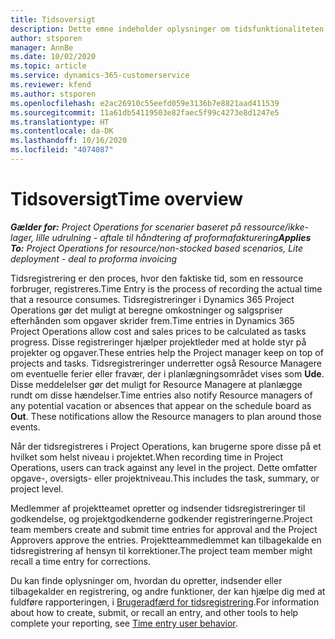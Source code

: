 ```yaml
---
title: Tidsoversigt
description: Dette emne indeholder oplysninger om tidsfunktionaliteten i Dynamics 365 Project Operations.
author: stsporen
manager: AnnBe
ms.date: 10/02/2020
ms.topic: article
ms.service: dynamics-365-customerservice
ms.reviewer: kfend
ms.author: stsporen
ms.openlocfilehash: e2ac26910c55eefd059e3136b7e8821aad411539
ms.sourcegitcommit: 11a61db54119503e82faec5f99c4273e8d1247e5
ms.translationtype: HT
ms.contentlocale: da-DK
ms.lasthandoff: 10/16/2020
ms.locfileid: "4074087"
---
```

# <a name="time-overview"></a><span data-ttu-id="9ae00-103">Tidsoversigt</span><span class="sxs-lookup"><span data-stu-id="9ae00-103">Time overview</span></span>

<span data-ttu-id="9ae00-104">_**Gælder for:** Project Operations for scenarier baseret på ressource/ikke-lager, lille udrulning - aftale til håndtering af proformafakturering_</span><span class="sxs-lookup"><span data-stu-id="9ae00-104">_**Applies To:** Project Operations for resource/non-stocked based scenarios, Lite deployment - deal to proforma invoicing_</span></span>

<span data-ttu-id="9ae00-105">Tidsregistrering er den proces, hvor den faktiske tid, som en ressource forbruger, registreres.</span><span class="sxs-lookup"><span data-stu-id="9ae00-105">Time Entry is the process of recording the actual time that a resource consumes.</span></span> <span data-ttu-id="9ae00-106">Tidsregistreringer i Dynamics 365 Project Operations gør det muligt at beregne omkostninger og salgspriser efterhånden som opgaver skrider frem.</span><span class="sxs-lookup"><span data-stu-id="9ae00-106">Time entries in Dynamics 365 Project Operations allow cost and sales prices to be calculated as tasks progress.</span></span> <span data-ttu-id="9ae00-107">Disse registreringer hjælper projektleder med at holde styr på projekter og opgaver.</span><span class="sxs-lookup"><span data-stu-id="9ae00-107">These entries help the Project manager keep on top of projects and tasks.</span></span> <span data-ttu-id="9ae00-108">Tidsregistreringer underretter også Resource Managere om eventuelle ferier eller fravær, der i planlægningsområdet vises som **Ude**. Disse meddelelser gør det muligt for Resource Managere at planlægge rundt om disse hændelser.</span><span class="sxs-lookup"><span data-stu-id="9ae00-108">Time entries also notify Resource managers of any potential vacation or absences that appear on the schedule board as **Out**. These notifications allow the Resource managers to plan around those events.</span></span>

<span data-ttu-id="9ae00-109">Når der tidsregistreres i Project Operations, kan brugerne spore disse på et hvilket som helst niveau i projektet.</span><span class="sxs-lookup"><span data-stu-id="9ae00-109">When recording time in Project Operations, users can track against any level in the project.</span></span> <span data-ttu-id="9ae00-110">Dette omfatter opgave-, oversigts- eller projektniveau.</span><span class="sxs-lookup"><span data-stu-id="9ae00-110">This includes the task, summary, or project level.</span></span>

<span data-ttu-id="9ae00-111">Medlemmer af projektteamet opretter og indsender tidsregistreringer til godkendelse, og projektgodkenderne godkender registreringerne.</span><span class="sxs-lookup"><span data-stu-id="9ae00-111">Project team members create and submit time entries for approval and the Project Approvers approve the entries.</span></span> <span data-ttu-id="9ae00-112">Projektteammedlemmet kan tilbagekalde en tidsregistrering af hensyn til korrektioner.</span><span class="sxs-lookup"><span data-stu-id="9ae00-112">The project team member might recall a time entry for corrections.</span></span>

<span data-ttu-id="9ae00-113">Du kan finde oplysninger om, hvordan du opretter, indsender eller tilbagekalder en registrering, og andre funktioner, der kan hjælpe dig med at fuldføre rapporteringen, i [Brugeradfærd for tidsregistrering](ui-behavior-time.md).</span><span class="sxs-lookup"><span data-stu-id="9ae00-113">For information about how to create, submit, or recall an entry, and other tools to help complete your reporting, see [Time entry user behavior](ui-behavior-time.md).</span></span>

